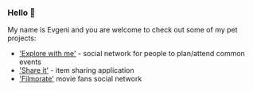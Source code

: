 ### Hello 👋

My name is Evgeni and you are welcome to check out some of my pet projects:
* ['Explore with me'](https://github.com/EvgeniPolyakov/java-explore-with-me) - social network for people to plan/attend common events 
* ['Share it'](https://github.com/EvgeniPolyakov/java-shareit) - item sharing application
* ['Filmorate'](https://github.com/EvgeniPolyakov/java-filmorate) movie fans social network
